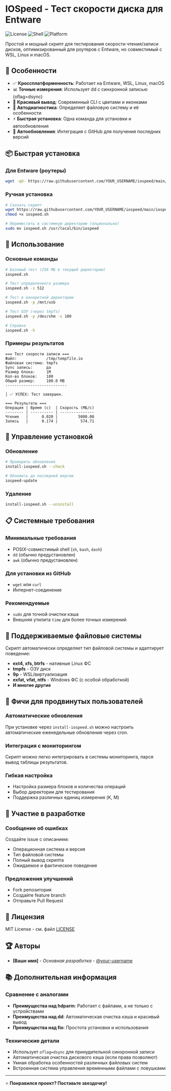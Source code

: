 # IOSpeed - Тест скорости диска для Entware

![License](https://img.shields.io/badge/license-MIT-blue.svg)
![Shell](https://img.shields.io/badge/shell-POSIX-green.svg)
![Platform](https://img.shields.io/badge/platform-Entware%7CWSL%7CLinux-orange.svg)

Простой и мощный скрипт для тестирования скорости чтения/записи дисков, оптимизированный для роутеров с Entware, но совместимый с WSL, Linux и macOS.

## 🚀 Особенности

- ✅ **Кроссплатформенность**: Работает на Entware, WSL, Linux, macOS
- 📊 **Точные измерения**: Использует dd с синхронной записью (oflag=dsync)
- 🎨 **Красивый вывод**: Современный CLI с цветами и иконками
- 🔧 **Автодиагностика**: Определяет файловую систему и её особенности
- ⚡ **Быстрая установка**: Одна команда для установки и автообновления
- 🔄 **Автообновления**: Интеграция с GitHub для получения последних версий

## 📦 Быстрая установка

### Для Entware (роутеры)
```bash
wget -qO- https://raw.githubusercontent.com/YOUR_USERNAME/iospeed/main/install-iospeed.sh | sh
```

### Ручная установка
```bash
# Скачать скрипт
wget https://raw.githubusercontent.com/YOUR_USERNAME/iospeed/main/iospeed.sh
chmod +x iospeed.sh

# Переместить в системную директорию (опционально)
sudo mv iospeed.sh /usr/local/bin/iospeed
```

## 🎯 Использование

### Основные команды
```bash
# Базовый тест (256 МБ в текущей директории)
iospeed.sh

# Тест определенного размера
iospeed.sh -s 512

# Тест в конкретной директории
iospeed.sh -p /mnt/usb

# Тест ОЗУ (через tmpfs)
iospeed.sh -p /dev/shm -s 100

# Справка
iospeed.sh -h
```

### Примеры результатов
```
=== Тест скорости записи ===
Файл:             /tmp/tempfile.io
Файловая система: tmpfs
Sync запись:      да
Размер блока:     1M
Кол-во блоков:    100
Общий размер:     100.0 MB
---------------------------

│ ✅ УСПЕХ: Тест завершен.

=== Результаты ===
Операция | Время (с)  | Скорость (МБ/с)
-------- | ---------- | ---------------
Чтение   |      0.020 |         5000.00
Запись   |      0.174 |          574.71
```

## 🔧 Управление установкой

### Обновление
```bash
# Проверить обновления
install-iospeed.sh --check

# Обновить до последней версии
iospeed-update
```

### Удаление
```bash
install-iospeed.sh --uninstall
```

## 📋 Системные требования

### Минимальные требования
- POSIX-совместимый shell (`sh`, `bash`, `dash`)
- `dd` (обычно предустановлен)
- `awk` (обычно предустановлен)

### Для установки из GitHub
- `wget` или `curl`
- Интернет-соединение

### Рекомендуемые
- `sudo` для точной очистки кэша
- Внешняя утилита `time` для более точных измерений

## 🌟 Поддерживаемые файловые системы

Скрипт автоматически определяет тип файловой системы и адаптирует поведение:

- **ext4, xfs, btrfs** - нативные Linux ФС
- **tmpfs** - ОЗУ диск
- **9p** - WSL/виртуализация
- **exfat, vfat, ntfs** - Windows ФС (с особой обработкой)
- **И многие другие**

## 🚀 Фичи для продвинутых пользователей

### Автоматические обновления
При установке через `install-iospeed.sh` можно настроить автоматические еженедельные обновления через cron.

### Интеграция с мониторингом
Скрипт можно легко интегрировать в системы мониторинга, парся вывод таблицы результатов.

### Гибкая настройка
- Настройка размера блоков и количества операций
- Выбор директории для тестирования
- Поддержка различных единиц измерения (K, M)

## 🤝 Участие в разработке

### Сообщение об ошибках
Создайте issue с описанием:
- Операционная система и версия
- Тип файловой системы
- Полный вывод скрипта
- Ожидаемое и фактическое поведение

### Предложения улучшений
- Fork репозитория
- Создайте feature branch
- Отправьте Pull Request

## 📄 Лицензия

MIT License - см. файл [LICENSE](LICENSE)

## 🏆 Авторы

- **[Ваше имя]** - *Основная разработка* - [@your-username](https://github.com/your-username)

## 📚 Дополнительная информация

### Сравнение с аналогами
- **Преимущества над hdparm**: Работает с файлами, а не только с устройствами
- **Преимущества над dd**: Автоматическая очистка кэша и красивый вывод
- **Преимущества над fio**: Простота установки и использования

### Технические детали
- Использует `oflag=dsync` для принудительной синхронной записи
- Автоматическая очистка дискового кэша (если права позволяют)
- Умная обработка особенностей различных файловых систем
- Встроенная система управления временными файлами с ловушками

---

⭐ **Понравился проект? Поставьте звездочку!**
